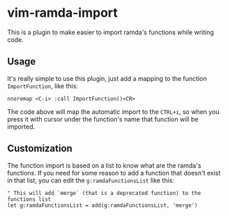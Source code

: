 # vim-ramda-import

This is a plugin to make easier to import ramda's functions while writing code.

## Usage

It's really simple to use this plugin, just add a mapping to the function `ImportFunction`, like this:
```vim
nnoremap <C-i> :call ImportFunction()<CR>
```
The code above will map the automatic import to the `CTRL+i`, so when you press it with cursor under the function's name
that function will be imported.

## Customization

The function import is based on a list to know what are the ramda's functions. If you need for some reason to add a function
that doesn't exist in that list, you can edit the `g:ramdaFunctionsList` like this:
```vim
" This will add `merge` (that is a deprecated function) to the functions list
let g:ramdaFunctionsList = add(g:ramdaFunctionsList, 'merge')
```
